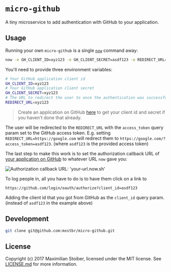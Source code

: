 # `micro-github`

A tiny microservice to add authentication with GitHub to your application.

## Usage

Running your own `micro-github` is a single [`now`](https://now.sh) command away:

```sh
now -e GH_CLIENT_ID=xyz123 -e GH_CLIENT_SECRET=asdf123 -e REDIRECT_URL=https://google.com mxstbr/micro-github # Deploy this repository using now.sh
```

You'll need to provide three environment variables:

```sh
# Your GitHub application client id
GH_CLIENT_ID=xyz123
# Your GitHub application client secret
GH_CLIENT_SECRET=xyz123
# The URL to redirect the user to once the authentication was successful
REDIRECT_URL=xyz123
```

> Create an application on GitHub [here](https://github.com/settings/applications/new) to get your client id and secret if you haven't done that already.

The user will be redirected to the `REDIRECT_URL` with the `access_token` query param set to the GitHub access token. E.g. setting `REDIRECT_URL=https://google.com` will redirect them to `https://google.com/?access_token=asdf123`. (where `asdf123` is the provided access token)

The last step to make this work is to set the authorization callback URL of [your application on GitHub](https://github.com/settings/developers) to whatever URL `now` gave you:

![Authorization callback URL: 'your-url.now.sh'](https://cloud.githubusercontent.com/assets/7525670/22621592/95546272-eb27-11e6-80f3-6a2cd556d319.png)

To log people in, all you have to do is to have them click on a link to

```
https://github.com/login/oauth/authorize?client_id=asdf123
```

Adding the client id that you got from GitHub as the `client_id` query param. (instead of `asdf123` in the example above)

## Development

```sh
git clone git@github.com:mxstbr/micro-github.git
```

## License

Copyright (c) 2017 Maximilian Stoiber, licensed under the MIT license. See [LICENSE.md](LICENSE.md) for more information.
